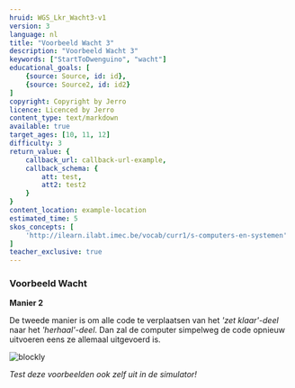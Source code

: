 ```yaml
---
hruid: WGS_Lkr_Wacht3-v1
version: 3
language: nl
title: "Voorbeeld Wacht 3"
description: "Voorbeeld Wacht 3"
keywords: ["StartToDwenguino", "wacht"]
educational_goals: [
    {source: Source, id: id}, 
    {source: Source2, id: id2}
]
copyright: Copyright by Jerro
licence: Licenced by Jerro
content_type: text/markdown
available: true
target_ages: [10, 11, 12]
difficulty: 3
return_value: {
    callback_url: callback-url-example,
    callback_schema: {
        att: test,
        att2: test2
    }
}
content_location: example-location
estimated_time: 5
skos_concepts: [
    'http://ilearn.ilabt.imec.be/vocab/curr1/s-computers-en-systemen'
]
teacher_exclusive: true
---
```


### Voorbeeld Wacht

**Manier 2**

De tweede manier is om alle code te verplaatsen van het *'zet klaar'-deel* naar het *'herhaal'-deel*. Dan zal de computer simpelweg de code opnieuw uitvoeren eens ze allemaal uitgevoerd is.

![blockly](@learning-object/WACHTWGS3-v1/nl/3)

*Test deze voorbeelden ook zelf uit in de simulator!*
